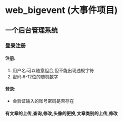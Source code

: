 # web_bigevent (大事件项目)
## 一个后台管理系统
### 登录注册
#### 注册:
  1. 用户名:可以随意组合,但不能出现违规字符
  2. 密码:6-12位的随机数字
#### 登录:
  - 会验证输入的账号密码是否存在
#### 有文章的上传,查询,修改,头像的更换,文章类别的上传,修改
